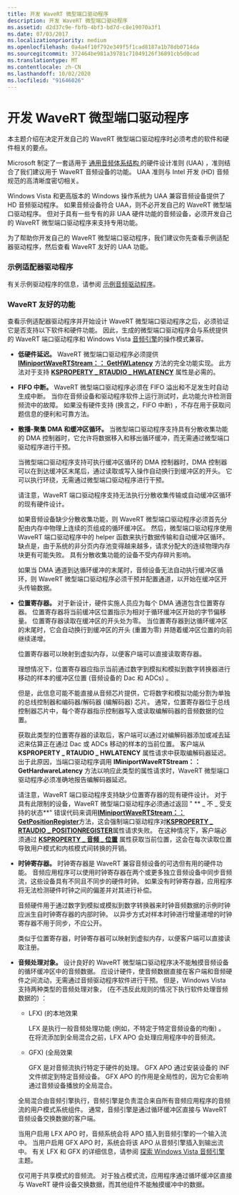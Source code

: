 ```yaml
---
title: 开发 WaveRT 微型端口驱动程序
description: 开发 WaveRT 微型端口驱动程序
ms.assetid: d2d37c9e-fbfb-4bf3-bd7d-c8e19070a3f1
ms.date: 07/03/2017
ms.localizationpriority: medium
ms.openlocfilehash: 0a4a4f10f792e349f5f1cad8187a1b78db0714da
ms.sourcegitcommit: 372464be981a39781c71049126f36891cb5d0cad
ms.translationtype: MT
ms.contentlocale: zh-CN
ms.lasthandoff: 10/02/2020
ms.locfileid: "91646026"
---
```

# <a name="developing-a-wavert-miniport-driver"></a>开发 WaveRT 微型端口驱动程序


本主题介绍在决定开发自己的 WaveRT 微型端口驱动程序时必须考虑的软件和硬件相关的要点。

Microsoft 制定了一套适用于 [通用音频体系结构 ](https://download.microsoft.com/download/9/c/5/9c5b2167-8017-4bae-9fde-d599bac8184a/UAA_Guidelines.doc) 的硬件设计准则 (UAA) ，准则结合了我们建议用于 WaveRT 音频设备的功能。 UAA 准则与 Intel 开发 (HD) 音频规范的高清晰度密切相关。

Windows Vista 和更高版本的 Windows 操作系统为 UAA 兼容音频设备提供了 HD 音频驱动程序。 如果音频设备符合 UAA，则不必开发自己的 WaveRT 微型端口驱动程序。 但对于具有一些专有的非 UAA 硬件功能的音频设备，必须开发自己的 WaveRT 微型端口驱动程序来支持专用功能。

为了帮助你开发自己的 WaveRT 微型端口驱动程序，我们建议你先查看示例适配器驱动程序，然后查看 WaveRT 友好的 UAA 功能。

### <a name="span-idthe_sample_adapter_driverspanspan-idthe_sample_adapter_driverspanthe-sample-adapter-driver"></a><span id="the_sample_adapter_driver"></span><span id="THE_SAMPLE_ADAPTER_DRIVER"></span>示例适配器驱动程序

有关示例驱动程序的信息，请参阅 [示例音频驱动程序](sample-audio-drivers.md)。

### <a name="span-idthe_wavert_friendly_featuresspanspan-idthe_wavert_friendly_featuresspanthe-wavert-friendly-features"></a><span id="the_wavert_friendly_features"></span><span id="THE_WAVERT_FRIENDLY_FEATURES"></span>WaveRT 友好的功能

查看示例适配器驱动程序并开始设计 WaveRT 微型端口驱动程序之后，必须验证它是否支持以下软件和硬件功能。 因此，生成的微型端口驱动程序会与系统提供的 WaveRT 端口驱动程序和 Windows Vista [音频引擎](exploring-the-windows-vista-audio-engine.md)的操作模式兼容。

-   **低硬件延迟。** WaveRT 微型端口驱动程序必须提供 [**IMiniportWaveRTStream：： GetHWLatency**](/windows-hardware/drivers/ddi/portcls/nf-portcls-iminiportwavertstream-gethwlatency) 方法的完全功能实现。 此方法对于支持 [**KSPROPERTY \_ RTAUDIO \_ HWLATENCY**](./ksproperty-rtaudio-hwlatency.md) 属性是必需的。

-   **FIFO 中断。** WaveRT 微型端口驱动程序必须在 FIFO 溢出和不足发生时自动生成中断。 当你在音频设备和驱动程序软件上运行测试时，此功能允许检测音频流中的故障。 如果没有硬件支持 (换言之，FIFO 中断) ，不存在用于获取问题信息的便利和可靠方法。

-   **散播-聚集 DMA 和缓冲区循环。** 当微型端口驱动程序支持具有分散收集功能的 DMA 控制器时，它允许将数据移入和移出循环缓冲，而无需通过微型端口驱动程序进行干预。

    当微型端口驱动程序支持可执行缓冲区循环的 DMA 控制器时，DMA 控制器可以在到达缓冲区末尾后，通过读取或写入操作自动换行到缓冲区的开头。 它可以执行环绕，无需通过微型端口驱动程序进行干预。

    请注意，WaveRT 端口驱动程序支持无法执行分散收集传输或自动缓冲区循环的现有硬件设计。

    如果音频设备缺少分散收集功能，则 WaveRT 微型端口驱动程序必须首先分配由内存中物理上连续的页组成的循环缓冲区。 然后，微型端口驱动程序使用 WaveRT 端口驱动程序中的 helper 函数来执行数据传输和自动缓冲区循环。 缺点是，由于系统的非分页内存池变得越来越多，请求分配大的连续物理内存块更有可能失败。 具有分散收集功能的设备不受内存碎片影响。

    如果当 DMA 通道到达循环缓冲的末尾时，音频设备无法自动执行缓冲区循环，则 WaveRT 微型端口驱动程序必须干预并配置通道，以开始在缓冲区开头传输数据。

-   **位置寄存器。** 对于新设计，硬件实施人员应为每个 DMA 通道包含位置寄存器。 位置寄存器将当前缓冲区位置指示为相对于循环缓冲区开始的字节偏移量。 位置寄存器读取在缓冲区的开头处为零。 当位置寄存器到达循环缓冲区的末尾时，它会自动换行到缓冲区的开头 (重置为零) 并随着缓冲区位置的向前继续递增。

    位置寄存器可以映射到虚拟内存，以便客户端可以直接读取寄存器。

    理想情况下，位置寄存器应指示当前通过数字到模拟和模拟到数字转换器进行移动的样本的缓冲区位置 (音频设备的 Dac 和 ADCs) 。

    但是，此信息可能不能直接从音频芯片提供，它将数字和模拟功能分割为单独的总线控制器和编码器/解码器 (编解码器) 芯片。 通常，位置寄存器位于总线控制器芯片中，每个寄存器指示控制器写入或读取编解码器的音频数据的位置。

    获取此类型的位置寄存器的读取后，客户端可以通过对编解码器添加或减去延迟来估算正在通过 Dac 或 ADCs 移动的样本的当前位置。 客户端从 **KSPROPERTY \_ RTAUDIO \_ HWLATENCY** 属性请求中获取编解码器延迟。 出于此原因，当端口驱动程序调用 **IMiniportWaveRTStream：： GetHardwareLatency** 方法以响应此类型的属性请求时，WaveRT 微型端口驱动程序必须准确地报告编解码器延迟。

    请注意，WaveRT 端口驱动程序支持缺少位置寄存器的现有硬件设计。 对于具有此限制的设备，WaveRT 微型端口驱动程序必须通过返回 " ** \_ 不 \_ 受支持的状态**" 错误代码来调用[**IMiniportWaveRTStream：： GetPositionRegister**](/windows-hardware/drivers/ddi/portcls/nf-portcls-iminiportwavertstream-getpositionregister)方法，这会强制端口驱动程序对[**KSPROPERTY \_ RTAUDIO \_ POSITIONREGISTER**](./ksproperty-rtaudio-positionregister.md)属性请求失败。 在这种情况下，客户端必须通过 [**KSPROPERTY \_ 音频 \_ 位置**](./ksproperty-audio-position.md) 属性获取当前位置，这会在每次读取位置导致用户模式和内核模式间转换的开销。

-   **时钟寄存器。** 时钟寄存器是 WaveRT 兼容音频设备的可选但有用的硬件功能。 音频应用程序可以使用时钟寄存器在两个或更多独立音频设备中同步音频流，这些设备具有不同且不同步的硬件时钟。 如果没有时钟寄存器，应用程序将无法检测硬件时钟之间的偏差并对其进行补偿。

    音频硬件用于通过数字到模拟或模拟到数字转换器来时钟音频数据的示例时钟应派生自时钟寄存器的内部时钟。 以异步方式对样本时钟进行增量递增的时钟寄存器不用于同步，不应公开。

    类似于位置寄存器，时钟寄存器可以映射到虚拟内存，以便客户端可以直接读取注册。

-   **音频处理对象。** 设计良好的 WaveRT 微型端口驱动程序决不能触摸音频设备的循环缓冲区中的音频数据。 应设计硬件，使音频数据直接在客户端和音频硬件之间流动，无需通过音频驱动程序软件进行干预。 但是，Windows Vista 支持两种类型的音频处理对象， (在不违反此规则的情况下执行软件处理音频数据的) ：

    -   LFX)  (的本地效果

        LFX 是执行一般音频处理功能 (例如，不特定于特定音频设备的均衡) 。 在将流添加到全局混合之前，LFX APO 会处理应用程序中的音频流。

    -   GFX)  (全局效果

        GFX 是对音频流执行特定于硬件的处理。 GFX APO 通过安装设备的 INF 文件绑定到特定音频设备。 GFX APO 的作用是全局性的，因为它会影响通过音频设备播放的全局混合。
    
    全局混合由音频引擎执行，音频引擎是负责混合来自所有音频应用程序的音频流的用户模式系统组件。 通常，音频引擎是通过循环缓冲区直接与 WaveRT 音频设备交换数据的客户端。

    当用户启用 LFX APO 时，音频系统会将 APO 插入到音频引擎的一个输入流中。 当用户启用 GFX APO 时，系统会将该 APO 从音频引擎插入到输出流中。 有关 LFX 和 GFX 的详细信息，请参阅 [探索 Windows Vista 音频引擎](exploring-the-windows-vista-audio-engine.md) 主题。

    仅可用于共享模式的音频流。 对于独占模式流，应用程序通过循环缓冲区直接与 WaveRT 硬件设备交换数据，而其他组件不能触摸缓冲中的数据。

 

